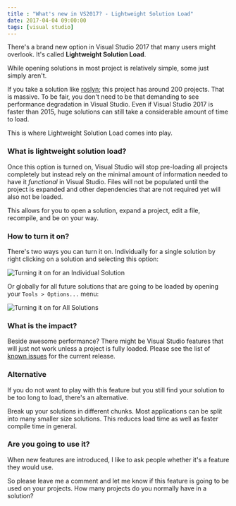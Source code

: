 ```yaml
---
title : "What's new in VS2017? - Lightweight Solution Load"
date: 2017-04-04 09:00:00
tags: [visual studio]
---
```


There's a brand new option in Visual Studio 2017 that many users might overlook. It's called **Lightweight Solution Load**.

While opening solutions in most project is relatively simple, some just simply aren't.

If you take a solution like [roslyn](https://github.com/dotnet/roslyn); this project has around 200 projects. That is massive. To be fair, you don't need to be that demanding to see performance degradation in Visual Studio. Even if Visual Studio 2017 is faster than 2015, huge solutions can still take a considerable amount of time to load.

This is where Lightweight Solution Load comes into play.

### What is lightweight solution load?

Once this option is turned on, Visual Studio will stop pre-loading all projects completely but instead rely on the minimal amount of information needed to have it *functional* in Visual Studio. Files will not be populated until the project is expanded and other dependencies that are not required yet will also not be loaded.

This allows for you to open a solution, expand a project, edit a file, recompile, and be on your way.

### How to turn it on?

There's two ways you can turn it on. Individually for a single solution by right clicking on a solution and selecting this option:

![Turning it on for an Individual Solution](/posts/files/lightweight-solution-load/one-solution.png)

Or globally for all future solutions that are going to be loaded by opening your `Tools > Options...` menu:

![Turning it on for All Solutions](/posts/files/lightweight-solution-load/all-solutions.png)

### What is the impact?

Beside awesome performance? There might be Visual Studio features that will just not work unless a project is fully loaded. Please see the list of [known issues](https://www.visualstudio.com/en-us/news/releasenotes/vs2017-relnotes#KILSL) for the current release.

### Alternative

If you do not want to play with this feature but you still find your solution to be too long to load, there's an alternative.

Break up your solutions in different chunks. Most applications can be split into many smaller size solutions. This reduces load time as well as faster compile time in general.

### Are you going to use it?

When new features are introduced, I like to ask people whether it's a feature they would use.

So please leave me a comment and let me know if this feature is going to be used on your projects. How many projects do you normally have in a solution?
